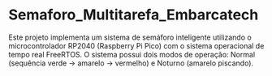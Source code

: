 # Semaforo_Multitarefa_Embarcatech
Este projeto implementa um sistema de semáforo inteligente utilizando o microcontrolador RP2040 (Raspberry Pi Pico) com o sistema operacional de tempo real FreeRTOS. O sistema possui dois modos de operação: Normal (sequência verde → amarelo → vermelho) e Noturno (amarelo piscando).
